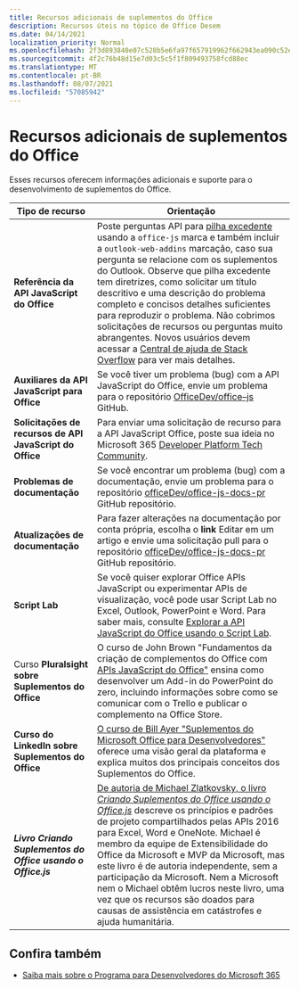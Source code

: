 ```yaml
---
title: Recursos adicionais de suplementos do Office
description: Recursos úteis no tópico de Office Desem
ms.date: 04/14/2021
localization_priority: Normal
ms.openlocfilehash: 2f3d893840e07c528b5e6fa97f657919962f662943ea090c52efb701abaa1a52
ms.sourcegitcommit: 4f2c76b48d15e7d03c5c5f1f809493758fcd88ec
ms.translationtype: MT
ms.contentlocale: pt-BR
ms.lasthandoff: 08/07/2021
ms.locfileid: "57085942"
---
```

# <a name="office-add-ins-additional-resources"></a>Recursos adicionais de suplementos do Office

Esses recursos oferecem informações adicionais e suporte para o desenvolvimento de suplementos do Office.

|**Tipo de recurso**|**Orientação**|
|-----------------|------------|
|**Referência da API JavaScript do Office** | Poste perguntas API para [pilha excedente](https://stackoverflow.com/questions/tagged/office-js) usando a `office-js` marca e também incluir a `outlook-web-addins` marcação, caso sua pergunta se relacione com os suplementos do Outlook. Observe que pilha excedente tem diretrizes, como solicitar um título descritivo e uma descrição do problema completo e concisos detalhes suficientes para reproduzir o problema. Não cobrimos solicitações de recursos ou perguntas muito abrangentes. Novos usuários devem acessar a [Central de ajuda de Stack Overflow](https://stackoverflow.com/help/how-to-ask) para ver mais detalhes.|
|**Auxiliares da API JavaScript para Office**| Se você tiver um problema (bug) com a API JavaScript do Office, envie um problema para o repositório <a href="https://github.com/officedev/office-js/issues" target="_blank">OfficeDev/office–js</a> GitHub.|
|**Solicitações de recursos de API JavaScript do Office**| Para enviar uma solicitação de recurso para a API JavaScript Office, poste sua ideia no Microsoft 365 [Developer Platform Tech Community](https://techcommunity.microsoft.com/t5/microsoft-365-developer-platform/idb-p/Microsoft365DeveloperPlatform).|
|**Problemas de documentação**| Se você encontrar um problema (bug) com a documentação, envie um problema para o repositório <a href="https://github.com/officedev/office-js-docs-pr/issues" target="_blank">officeDev/office-js-docs-pr</a> GitHub repositório.|
|**Atualizações de documentação**| Para fazer alterações na documentação por conta própria, escolha o **link** Editar em um artigo e envie uma solicitação pull para o repositório <a href="https://github.com/officedev/office-js-docs-pr" target="_blank">officeDev/office-js-docs-pr</a> GitHub repositório.|
|**Script Lab**| Se você quiser explorar Office APIs JavaScript ou experimentar APIs de visualização, você pode usar Script Lab no Excel, Outlook, PowerPoint e Word. Para saber mais, consulte [Explorar a API JavaScript do Office usando o Script Lab](../overview/explore-with-script-lab.md). |
|Curso **Pluralsight sobre Suplementos do Office**| O curso de John Brown "Fundamentos da criação de complementos do Office com <a href="https://www.pluralsight.com/courses/build-office-addins-js-api" target="_blank">APIs JavaScript do Office"</a> ensina como desenvolver um Add-in do PowerPoint do zero, incluindo informações sobre como se comunicar com o Trello e publicar o complemento na Office Store.|
|**Curso do LinkedIn sobre Suplementos do Office**| <a href="https://www.linkedin.com/learning/microsoft-office-add-ins-for-developers/microsoft-office-add-ins?u=3322">O curso de Bill Ayer "Suplementos do Microsoft Office para Desenvolvedores"</a> oferece uma visão geral da plataforma e explica muitos dos principais conceitos dos Suplementos do Office.|
|***Livro Criando Suplementos do Office usando o Office.js***| <a href="https://leanpub.com/buildingofficeaddins">De autoria de Michael Zlatkovsky, o livro *Criando Suplementos do Office usando o Office.js*</a> descreve os princípios e padrões de projeto compartilhados pelas APIs 2016 para Excel, Word e OneNote. Michael é membro da equipe de Extensibilidade do Office da Microsoft e MVP da Microsoft, mas este livro é de autoria independente, sem a participação da Microsoft. Nem a Microsoft nem o Michael obtêm lucros neste livro, uma vez que os recursos são doados para causas de assistência em catástrofes e ajuda humanitária.|

## <a name="see-also"></a>Confira também
- [Saiba mais sobre o Programa para Desenvolvedores do Microsoft 365](https://developer.microsoft.com/microsoft-365/dev-program)